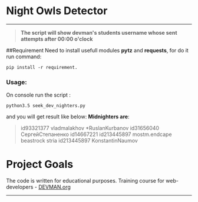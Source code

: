 # Night Owls Detector
____
> **The script will show devman's students username whose sent  attempts after 00:00 o'clock**

##Requirement
Need to install usefull modules **pytz** and **requests**, for do it run command:
```
pip install -r requirement.
```
### Usage:
On console run the script :
```
python3.5 seek_dev_nighters.py
```
and you will get result like below:
**Midnighters are**:
>id93321377
>vladmalakhov
*RuslanKurbanov
id31656040
СергейСтепаненко
id14667221
id213445897
mostm.endcape
beastrock
stria
id213445897
KonstantinNaumov
# Project Goals

The code is written for educational purposes. Training course for web-developers - [DEVMAN.org](https://devman.org)
____


